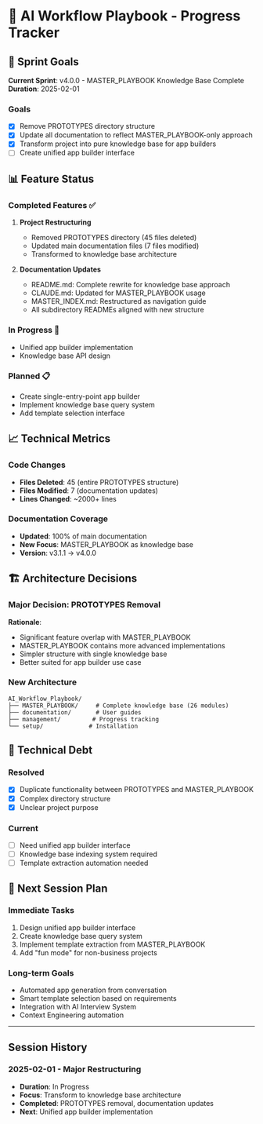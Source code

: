 # 🚀 AI Workflow Playbook - Progress Tracker

## 📅 Sprint Goals
**Current Sprint**: v4.0.0 - MASTER_PLAYBOOK Knowledge Base Complete
**Duration**: 2025-02-01

### Goals
- [x] Remove PROTOTYPES directory structure
- [x] Update all documentation to reflect MASTER_PLAYBOOK-only approach
- [x] Transform project into pure knowledge base for app builders
- [ ] Create unified app builder interface

## 📊 Feature Status

### Completed Features ✅
1. **Project Restructuring**
   - Removed PROTOTYPES directory (45 files deleted)
   - Updated main documentation files (7 files modified)
   - Transformed to knowledge base architecture

2. **Documentation Updates**
   - README.md: Complete rewrite for knowledge base approach
   - CLAUDE.md: Updated for MASTER_PLAYBOOK usage
   - MASTER_INDEX.md: Restructured as navigation guide
   - All subdirectory READMEs aligned with new structure

### In Progress 🔄
- Unified app builder implementation
- Knowledge base API design

### Planned 📋
- Create single-entry-point app builder
- Implement knowledge base query system
- Add template selection interface

## 📈 Technical Metrics

### Code Changes
- **Files Deleted**: 45 (entire PROTOTYPES structure)
- **Files Modified**: 7 (documentation updates)
- **Lines Changed**: ~2000+ lines

### Documentation Coverage
- **Updated**: 100% of main documentation
- **New Focus**: MASTER_PLAYBOOK as knowledge base
- **Version**: v3.1.1 → v4.0.0

## 🏗️ Architecture Decisions

### Major Decision: PROTOTYPES Removal
**Rationale**: 
- Significant feature overlap with MASTER_PLAYBOOK
- MASTER_PLAYBOOK contains more advanced implementations
- Simpler structure with single knowledge base
- Better suited for app builder use case

### New Architecture
```
AI_Workflow_Playbook/
├── MASTER_PLAYBOOK/     # Complete knowledge base (26 modules)
├── documentation/       # User guides
├── management/         # Progress tracking
└── setup/             # Installation
```

## 🔧 Technical Debt

### Resolved
- [x] Duplicate functionality between PROTOTYPES and MASTER_PLAYBOOK
- [x] Complex directory structure
- [x] Unclear project purpose

### Current
- [ ] Need unified app builder interface
- [ ] Knowledge base indexing system required
- [ ] Template extraction automation needed

## 📝 Next Session Plan

### Immediate Tasks
1. Design unified app builder interface
2. Create knowledge base query system
3. Implement template extraction from MASTER_PLAYBOOK
4. Add "fun mode" for non-business projects

### Long-term Goals
- Automated app generation from conversation
- Smart template selection based on requirements
- Integration with AI Interview System
- Context Engineering automation

---

## Session History

### 2025-02-01 - Major Restructuring
- **Duration**: In Progress
- **Focus**: Transform to knowledge base architecture
- **Completed**: PROTOTYPES removal, documentation updates
- **Next**: Unified app builder implementation